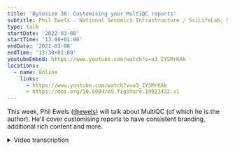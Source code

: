```yaml
---
title: 'Bytesize 36: Customising your MultiQC reports'
subtitle: Phil Ewels - National Genomics Infrastructure / SciLifeLab, Sweden
type: talk
startDate: '2022-03-08'
startTime: '13:00+01:00'
endDate: '2022-03-08'
endTime: '13:30+01:00'
youtubeEmbed: https://www.youtube.com/watch?v=a3_IYSMrKAk
locations:
  - name: Online
    links:
      - https://www.youtube.com/watch?v=a3_IYSMrKAk
      - https://doi.org/10.6084/m9.figshare.19923422.v1
---
```


This week, Phil Ewels ([@ewels](https://github.com/ewels/)) will talk about MultiQC (of which he is the author).
He'll cover customising reports to have consistent branding, additional rich content and more.

<details markdown="1"><summary>Video transcription</summary>
:::note
The content has been edited to make it reader-friendly
:::

[0:01](https://www.youtube.com/watch?v=a3_IYSMrKAk&t=1)
(host) Hello and welcome everybody to another talk of the bytesize talk series that is offered by the nf-core community. We should mention that it is receiving support from the Chan Zuckerberg Initiative. We're thankful for that. Today Phil Ewels is back and he will tell us more about MultiQC and how to customize MultiQC reports for example, for your own pipeline. Thanks for joining us, Phil, today.

(speaker) Thank you for having me.

[0:33](https://www.youtube.com/watch?v=a3_IYSMrKAk&t=33)
Sorry that I've ended up doing two bytesize talks in two weeks. It's been a bit of a reschedule shuffle. Hopefully you won't be too tired of my voice already. Today's talk is a bit of a break from what I've spoken about previously with bytesize, in that it doesn't really talk about nf-core at all. This talk is purely about MultiQC which is one of my other pet projects which I've been working on for a few years now. But MultiQC is used very heavily within the majority of nf-core pipelines. We figure it's a relevant topic for most nf-core developers certainly, but also people using nf-core pipelines as well. Today I'm gonna start off with a quick introduction just for those people who might be watching who have no idea what MultiQC is. Then I'll talk about a few tips for people developing pipelines and recommendations how to get the most out of MultiQC, and a few recommendations for people who are running nf-core pipelines. Usually, this is most relevant for people working in facilities or large scale routine processing places. But of course it can be used by anyone.

[1:41](https://www.youtube.com/watch?v=a3_IYSMrKAk&t=101)
What is MultiQC? Basically, MultiQC is to help this little guy who's sad wading through the hundreds and hundreds of text files at the end of his or her analysis, all these log files in the terminal, trying to work out whether the analysis worked or not. Also trying to work out if there are any bad samples in his or her project. What it does is it takes all of those text files and it visualizes them within a report. You get a nice shiny graphical thing that is more human readable and you can see at a glance - hopefully - how everything's gone and if there are any samples which might need a closer look. It supports, in a single report, multiple different bioinformatics tools, 115 or something like that we're at at the moment. The vast majority of commonly used bioinformatics tools are represented out of the box. And it also handles multiple samples. If you have five samples in your project or 500 samples in your project, MultiQC will suck up all those different log outputs and summarize all of that into one single report for you. As well as the HTML report that it generates, MultiQC also spits out a bunch of other files which gives you a nice standardized output.

[3:07](https://www.youtube.com/watch?v=a3_IYSMrKAk&t=187)
Bioinformatics tools are famous for lacking standards in file formats. MultiQC does some of that legwork for you and it gives you tab separated files by default, but you can have YAML or JSON as well. All the different 115 bioinformatics tools will produce output, which is in roughly the same flavor. It's useful for downstream processing as well. MultiQC is written with Python, so it's pretty easy to install if you've got Python set up on your system using a Python package index, here: `pip install multiqc`. It's also in Conda, or you can use it with Docker or Singularity, there's a Galaxy wrapper for it. Most places you're already running software, you'll find MultiQC there. There's a Debian installation and all sorts.

[3:55](https://www.youtube.com/watch?v=a3_IYSMrKAk&t=235)
To run MultiQC, you call the MultiQC command, which is the tool name. It needs a minimum of just one argument, which is a file path. In this case, I've given it a dot, which just means the current working directory in the terminal. MultiQC then will recursively look through every file and folder in that path and see what it can find. Anything that's not a log file, or that it doesn't recognize, it will just ignore. It's been designed from the ground up to work with analysis pipelines, where you have all of your results in a folder, and then you just run `multiqc [folder]`, and it will find what's relevant. If you want, it can also take explicit file names and as many different paths as you want, if that's better for your setup. That's it. Once you've run MultiQC, it will tell you it's generated an HTML report, and then it's up to you, the human, to do the difficult bit, which is to look at that report, understand what it's telling you, and continue with your analysis.

[4:50](https://www.youtube.com/watch?v=a3_IYSMrKAk&t=290)
I started MultiQC back in 2016, and it has wildly exceeded my expectations. I was looking this up yesterday. If any of you follow me on Twitter, you might have seen, it just passed 2000 citations now, paper citations for MultiQC paper, which is just utterly mind-blowing. I certainly didn't set out with any expectations of this. It was just an internal tool that we needed at SciLifeLab for our own internal QC. It's very humbling that MultiQC has reached and helped so many people. There you go, 114 different bioinformatics tools supported, more coming in all the time. Those citations, I find quite terrifying, if I'm honest. You can see the graph is going up and up, and it makes me always very scared to push a new release, because I always think there's always people using it. What happens if I've broken something? Or worse, what happens if I find out that something has been broken for the past three years and all these citations are wrong? But anyway, that's for maintainers' nightmare.

[5:57](https://www.youtube.com/watch?v=a3_IYSMrKAk&t=357)
If everyone's slow to respond to you, if you've opened an issue or a pull request at MultiQC, this is my defense. We've had just over a thousand issues created on GitHub now for MultiQC. It's nearly 150 of them are still open that need closing. There's been over 500 pull requests, so people contributing code. People's contributions account for the majority of tools supported now. It's really a collaborative effort, though I'm the gatekeeper and I hold all the keys. It has to get past me to get into MultiQC, but most of the code is not written by me anymore. Again, there's always a long list of pull requests open, because it takes me quite a long time to go through them. That sounds a lot. It is. I worked out how many days it's been since the first commit to the MultiQC repo. It works out at about one issue every couple of days. It's a lot to go through. Please, please be patient. I do my best. Right, that's the introduction.

[6:55](https://www.youtube.com/watch?v=a3_IYSMrKAk&t=415)
You're happy with what MultiQC is. You've written an nf-core pipeline. MultiQC is working, but what tips and tricks can you do to really squeeze the most out of your MultiQC reports? An easy one to start with. All of this, everything I'm gonna describe, is in the documentation by the way. Go to multiqc.info and you'll find all of this and a lot more. I'm mostly just gonna pick out a few things for you to go and look up if it sounds interesting. But anyway, an easy one to start with is optimizing how fast MultiQC is to run. Generally MultiQC runs within a few seconds for most things, but if you are running a lot of modules and if you've got large numbers of samples, it can start to take a few minutes or in extreme situations up to an hour. It can be nice to try and tune that optimization as much as possible. There are a couple of things you can do very easily to do that.

[7:47](https://www.youtube.com/watch?v=a3_IYSMrKAk&t=467)
Firstly, I would recommend running MultiQC yourself with this extra command, `profile-runtime`. That will actually add an extra section to your reports. MultiQC has an introspective look at itself and works out what it's been doing. In the log, it will tell you how long it took to run and how long it spent doing different things. In this example here, you can see the vast majority of the times were spent looking through the different files that was given and trying to find which ones are relevant. Actually then once it had that file list running the modules and generating the report was quite quick. Within a MultiQC report, we get plots like this, which tell you how fast or how slow different search patterns were within MultiQC. MultiQC has a bunch of different ways to find relevant input files. The simplest is by a file name pattern. If a tool always gives the same suffix for its output files, they're dead easy to find. You can just search through the file list and find them that way. But many, if not most tools don't do this. It might just be a standard output log to a terminal or you can call your summary file, whatever you want it to. Then MultiQC has to look within the file contents to find those files. That can be a bit slow. Picard here, you can see, is one of the worst culprits often. It's got lots of different outputs it can find. There's lots of different search patterns and for each one of these it has to look through each one of your files to see if there are any matching strings. Here you can see, what was run, what are the main culprits in terms of slow searching and then you know what to focus on.

[9:28](https://www.youtube.com/watch?v=a3_IYSMrKAk&t=568)
Once you've figured out what's actually taking time, what do you do about it? Firstly, especially within the context of writing a pipeline, it's very easy to tell MultiQC, you're only gonna get output from these different tools. Don't bother looking for a Picard output because I'm not running Picard. That speeds up things quite a bit. Then you can optimize those search patterns I mentioned. Firstly, lots of modules have sub modules. Picard is one tool but it has about 15 different kinds of sub tools. You can disable search patterns for the stuff that you're not running. Also you can use file name patterns. Maybe the tool doesn't have a constant suffix but maybe within the pipeline you do always have a predictable file name. You can tell MultiQC to use that file name to find files instead and overwrite the default file name search pattern and that can speed things up a bit. There's a section of a documentation I've linked to here which talks to all the same stuff. Go and take a look if that sounds interesting. Okay, that's the boring stuff. That's just like optimization.

[10:37](https://www.youtube.com/watch?v=a3_IYSMrKAk&t=637)
I had a quick look through a couple of nf-core pipelines to see what was frequently set within a MultiQC configs. I've split up a few common things which makes sense. In the next slide, I've got some stuff which I haven't seen so much of, which might be nice. Let's start off with the common stuff. One of the most frequent things that people want to do is change the default order of the different sections within a report. That's quite easy to do. You have a config file in the YAML and you define this key top modules and you say, these are the modules I'm most interested in, in this order and MultiQC will run those modules in the order you specify. It will still run everything else after that. If you just want FastQC at the top, you just do `top_modules FastQC` and that will float to the top. If you want some more nitty gritty detail, you can specify the module order config which has a whole bunch of different sub keys. This, again, you can use to order the modules. You can also use it to run a single module multiple times with a sub file name filter. This is most commonly used for, for example, FastQC. If you're running FastQC twice, before and after trimming, you can tell MultiQC to run the same module twice but on a different subsets of files. Again, you can also overwrite things like the title of the module and a bunch of other things in here.

[12:04](https://www.youtube.com/watch?v=a3_IYSMrKAk&t=724)
One of the most difficult things that MultiQC has to do is work out the name of each sample. There's no idealized situation where we just magically know what your sample identifiers are. We have to do our best guess. Usually that's by looking at either the file name of the log or trying to find the input file name and basing it on that. But of course, if you have .fastq or .bam or whatever, you have all these different extensions then they look like different identifiers. MultiQC tries to get rid of those standardized extensions so that you end up with that core identifier and then everything lines up nicely across the different modules, especially in that top table called general statistics. But it's generalized so we have to do our best and sometimes different pipelines have different extensions which are added on. If you see that happening, especially in general stats that rows aren't lining up or you see duplicate samples, which should be just one, you can tell MultiQC what your custom extensions are in this config and clean them up. You get really nice clean, short sample identifiers with no additional cruft.

[13:15](https://www.youtube.com/watch?v=a3_IYSMrKAk&t=795)
Some people get really annoyed. MultiQC has to deal with massive numbers of samples - everything say from one or two samples up to thousands - and tables get really unhelpful when they're super, super long. You can no longer summarize and take an overview view, which is the whole point of MultiQC. By default MultiQC, when a table gets to – I think 500 rows is the default, something like that – it will, instead of doing a table, generate what's called this beeswarm plot which is like a dot plot. If you find that really annoying, you can push up that threshold at which that switch happens to effectively disable beeswarm plots. A few people have done that within nf-core pipelines.

[13:56](https://www.youtube.com/watch?v=a3_IYSMrKAk&t=836)
Here's some stuff I didn't find, which I thought might be nice to have. Take note developers, even if you think you already know everything there is to know about MultiQC. One of the things MultiQC does by default at the top of every report, it says when you run it and it shows the input files that you gave it. The directory where you told it to search for files. Now for Nextflow, because analysis always runs within temporary work directories, usually the place it runs is not really very interesting at all. It's just gonna be work and then some long hash identifiers. It might be nice just to turn that off and you can just set `show_analysis_paths` to false and MultiQC will not print that at the top of the reports. By default in the templates, for nf-core template, we have a report comments at the top saying this report was generated by this pipeline, but you can also go further than that. You can add comments to specific modules within your reports and you can add as much or as little detail as you like here. This is a great way of documenting the results of your custom pipeline. We have the documentation on nf-core website, sure. You can embed stuff within the report here so that when people are reading through, you can say in this pipeline, we're running this tool in this way and this is what you should look for. More documentation is always better. Let's see some section comments in there and that'd be great.

[15:23](https://www.youtube.com/watch?v=a3_IYSMrKAk&t=923)
We don't really ever seem to customize the report logo. I was thinking that would be something easy to do. Stick in the nf-core pipeline logo up at the top of the report if we wanted to. Customizing plots themselves. MultiQC is going to be very extensible and very customizable and that extends to every single plot. If you know the identifier for the plot that you're interested in, you can tell MultiQC, actually, I want this to be the title. Actually, I want the axes to be this axis labels. You can customize pretty much every aspect of the plots, even when they're coming from a built-in module. You might be able to tweak certain things here and there to make them more understandable, better suited to your outputs. On a similar line, you can also customize the tables. Maybe you have percent duplicates reported twice in two different tools, anywhere you want it once or something is not useful because of this or that, you can tell MultiQC to ignore or hide certain columns within your tables, which might be good.

[16:28](https://www.youtube.com/watch?v=a3_IYSMrKAk&t=988)
Something else which is used quite a lot within nf-core and actually has been a wildly successful feature of MultiQC, is the ability to inject custom report sections without needing to write a module. Without needing to write any Python code. This is called custom content and would typically be something like output from pipeline scripts. Maybe you've written a custom R script or Python script within your workflow. It's not a general tool outside of the pipeline. If it was, it'd be better to write that as a MultiQC module so that everyone can benefit from it. But it's just like a really specific niche thing. Then you can generate and you have control of the output. Then you can insert that into the MultiQC report using custom content. It can be a config file, it can be JSON, it can be custom HTML, it could be images if you want. Now I generally dislike having images in MultiQC reports because they really bloat the HTML file size. If you do images, please make sure you don't have one per sample because quickly that will just crash the browser that tries to open the reports. All you have to do is append to your file name `_mqc.json` or YAML or whatever the file format is. As long as your file content looks roughly right, MultiQC will try and figure out what to do with it. You can also configure lots of stuff. Again, you can tweak and make all the plot axes and titles exactly as you want. Different ways to do that with different file formats, check the documentation and especially check this repo which has the test data which MultiQC uses. Custom content is difficult to document because you can do anything. You can't document everything. But what I do have in this repository is lots of different examples that I've made over the time. You can dig around and find different ways of doing things and modeling your custom content on that.

[18:26](https://www.youtube.com/watch?v=a3_IYSMrKAk&t=1106)
That was all for people developing pipelines. What about if you're running an nf-core pipeline? What can you do to tweak your own personal MultiQC reports separate from the rest of the nf-core pipeline community? Basically all the nf-core pipelines, because it comes in a template, has a parameter for the pipeline called `--multiqc_config`. Using that, you can give a custom YAML file. It's important to say that this is additional to the config which ships with the pipeline. The pipeline might be doing its own configuration stuff and then you can add your own config on top of that and they work together. You can do stuff like conditional formatting, for example, that is something we use at the NGI. In your house, if you're running the same pipeline for the same data type, you might say samples fail if they have under 80% alignment. I want to flag those so that they stand out nicely with red here and maybe warn stuff which is between 80 and 90% alignment. Dead easy to do, for any table in the MultiQC report you can have these conditional formatting rules and you just get the identifier for that column and set up the different rules.

[19:39](https://www.youtube.com/watch?v=a3_IYSMrKAk&t=1199)
You can add project level information. If you are generating MultiQC reports from LIMS for example, well, or you have your own custom analysis you might want to say, okay, this project was called this and you might want to add some comments about what exactly it was that you did or even put in different custom sample names which are different to the identifiers that MultiQC finds. I'll show an example of this in a second. You can also style the report. You can put in a custom logo, as I mentioned earlier. You want to have your Institute logo in the corner of MultiQC report? No problem. You can actually now, as of last year's release, just have a custom CSS file. If you know a little bit of web development you can style stuff completely differently and have different background colors and just hack on the default template for MultiQC quite easily with a little bit of additional CSS. If you want to take it a step further you can actually develop your own entire template and supply that to MultiQC. Different ginger template and really change what goes into the report and how it's rendered.

[20:51](https://www.youtube.com/watch?v=a3_IYSMrKAk&t=1251)
Quick example of some customization. This is an example report which you can actually see on the MultiQC website. If you go to the top menu on the examples it's the NGI one. This is taken from the reports we generate at SciLifeLab at the NGI where I work. These are some of the things that we've done in our config to add additional information into the report, which is useful for our users. This happens again on top of the nf-core pipelines. The most obvious one is we add a title. In this case, we have a project identifiers and a nice title and that's done with a config attribute title. We have a subtitle under there with a little bit more information. In our case, I've removed identifying information here but this would normally be, we have a project title where the PI has said what the project is about. Here we have report comments, which is similar but just longer format, slightly different styling. This comes from the pre-nf-core because this example is pretty old. The nextflow pipeline has added this but you could customize this to be whatever you want with reports comments. We've put in a logo and also with that the logo as a URL and a title. If you hover over it, it says the title and if you click it, it will take you to the custom URL which in this case is the homepage. We've got this little panel here of custom information which is called `reports_header_info` and this can be any key value pairs you want. This ties in really well with a LIMS, if you have custom and report level information that you wanna show just to summarize information.

[22:33](https://www.youtube.com/watch?v=a3_IYSMrKAk&t=1353)
You might also notice there's a couple of extra buttons up at the top here. That has been done with something called `--sample_names`, where you give MultiQC tab separated file with all your expected sample identifiers and then alternative sample names. The column head is then four buttons at the top. If I click, in this case "user supplied names", that's something custom I've labeled it, then you see all the sample names down there switch. We by default have NGI identifiers which is what's useful for us. But then our end users might not really know what that is. They can click that button and see all the sample names that they supplied to us really quickly, really easily. All that does is just pre-populate the MultiQC toolbox really quickly with lots of different sample matches. Dead easy to do and can be very, very helpful. Of course, this is an example of going to town with customizing your report output, just to give you a flavor for what's possible if you really, really go for it. This is a little Easter egg in MultiQC. See if you can take that out --template. Okay, I won't be too much longer. I'm running over a bit, sorry.

[23:49](https://www.youtube.com/watch?v=a3_IYSMrKAk&t=1429)
Looking to the future, a couple of things to look forward to with MultiQC. Those of you have heard me talk before might recognize some of these slides here. Most of this stuff has been planned for MultiQC since about 2018 or 19, which by coincidence is around the time that another one of my projects started taking off around that one is called nf-core and sucked up some of my time. Anyway, this is stuff which is being actively worked on and will happen. It's stuff I'm excited about. To kick us off is refactoring the code base, so that it works more as a Python library rather than purely a command line tool. Now if you want to, if you're using Jupyter notebooks or custom Python scripts, you can import MultiQC and you can run it like this, in a programmatic way on a folder and it will generate the reports. What you can't do yet is generate a MultiQC reports object, and then pull out specific stats and specific plots on demand and that use all that internal functionality that's there. At the moment, that's a bit tricky, but I'm hoping to get there soon. It'll be a really useful interactive or script-based analysis tool as well as a command line tool.

[25:09](https://www.youtube.com/watch?v=a3_IYSMrKAk&t=1509)
The other big one is MegaQC, which is my poor forgotten child that has been a bit abandoned, but despite my best efforts to ignore it, it is being picked up by others in the community and is being actively developed by a small but slowly growing core of end users across the world. Michael Minton in the States is probably one of the key contributors and also core to the Northern and Norway. Anyway, MegaQC, what does it do? When you run MultiQC, you get one reports objects and that's frozen in time. You've got the samples you run it on in your project and that's it. But many people are running in a facility doing clinical work or whatever, you're running MultiQC the whole time, hundreds of times a day and you're generating this longitudinal data and you wanna track things across projects. You can't do that in MultiQC alone, but this is a companion tool, MegaQC, which is like a regular running web server tool. MultiQC, when you run it, it can spit out the results to this tool as a JSON file over an API. All that is then stored in a database for you to interactively query view and plots. This is quite an old demo I did for a talk a while ago, but this shows pulling plots, which I've set up in a MegaQC and saved as favorites. It has an interactive tool for generating dashboards. This is really cool. Like you wanna have a TV up in your lab or something showing statuses so you can keep a track on whether the trend lines are working properly or whatever. You can really quickly drag and drop a quick dashboard together with your favorite plots and whip it up. That saves and then you have like a static HTML webpage, which you can then load and play around with. You can see the different types of plots here. We've got single values plotted against one of the bar graphs, distributions, all sorts. You can really get the most out of all the MultiQC data, which is being found in your samples and visualizes it and interrogates it. That is sort of ready to go now, but it's still being actively worked on in a big way.

[27:23](https://www.youtube.com/watch?v=a3_IYSMrKAk&t=1643)
Right, with that, I'll wrap up. I'm happy to take any questions. Check out the MultiQC website. Like I say, all of this was documented. Have a read through there, see if you can find anything new. All the code base is open on GitHub and there's a gitter chat for MultiQC, which is a good way to get my attention to the quick questions. I'm happy to respond there. Thanks very much for listening.

(host) Thanks a lot, Phil, for this introduction to MultiQC and showing also advanced tools and characteristics of MultiQC. I'm sure we all learned something today.

[28:01](https://www.youtube.com/watch?v=a3_IYSMrKAk&t=1681)
(question) We do have one question in the chat. They were wondering about this example that you showed on quickly changing sample names. What configs or files would we need to generate to actually change the sample names?

(answer) Right, so you can do it a couple of ways. This is off the top of my head. I think you can do it in MultiQC config, but the way that I would recommend doing it is with this option, this flag `--sample_names` when you run MultiQC. It's a tab separated file, where the first column should be over identifiers, which MultiQC itself is finding. In this case, you know, we run with the LIMS, we know when you run MultiQC, these are the samples we expect in this project. We know those identifiers. In the next column along, you have the equivalent names on the same row and each column will get its own button along the top, which we'll then be able to switch through. Thinking about it now, this might be slightly difficult to do within nf-core pipelines, because this is an additional file and flag to provide to the MultiQC module. You might need to look into doing that within the YAML file, within the config file, which you can give to MultiQC. I'm pretty sure you can do it, but I would have to check to be certain. If you can't, then maybe let us know and we can look at either putting that into the nf-core module, or I can look into whether it's possible to do with a MultiQC config file.

(host) Thanks a lot.

[29:41](https://www.youtube.com/watch?v=a3_IYSMrKAk&t=1781)
(question) We have also another question by Moritz. Any recommendations for large Nextflow pipelines and MultiQC? Usually we use the collect to mix everything and pass it to MultiQC. But however, this can sometimes crash with many samples.

(answer) Yes. The way that Nextflow works has always been a bit ugly for MultiQC, because Nextflow is very explicit about your files and you need to stage them as inputs and everything. Whereas MultiQC works really nicely when you're running it interactively and you just have a folder and you run MultiQC, but with Nextflow, you need to be really explicit about staging those inputs. The short answer is no, I don't have anything better than that, I'm afraid, because you need to stage them. I've talked to Paolo about this various times over the years. We've discussed ways to make it easier, but not really ever come up with anything better. MultiQC itself, if you want to give explicit file names and there's very many of them, people have run into problems with dc biome and with Galaxy and stuff with this, where the command line gets so ridiculously long that it crashes bash or whatever environment it's running. In that case, you can put all the file names into a single text file and then do `--file_names textfile`, and it will go through all of those. But that still doesn't really help with Nextflow because you need to still stage those files as inputs. You have to declare them as inputs. Yeah. Sorry, that's the best I've got.

(question cont.) Right, so in that case, it's not possible to just parse the whole folder?

(answer cont.) You probably can do that, yes. I'm mostly thinking about... that's a good point. I'm mostly thinking about lots of different processes because you need to stage each one of those process outputs in. But you're right, if you have lots of different files, then you can certainly just stick them in a directory and parse that one directory, as long as it gets staged as an input. MultiQC command is dead easy, just do `multiqc .` because you're working within that isolated work directory. That should work fine.

(host) We should explore this for nf-core pipelines then.

[31:57](https://www.youtube.com/watch?v=a3_IYSMrKAk&t=1917)
(host) Okay, if you have any other questions, you can also go ahead and unmute yourselves. I've just given rights for that. In the chat so far, we don't have any other questions.

(speaker) I'll pop these slides up on... sorry...

(question) How long did it take you to make the 90s mode of MultiQC?

(answer) I did that back in the early days when I had lots of free time still. Actually less time than you would expect because the default template is rendered with Bootstrap, a CSS framework. Someone else had already made a Bootstrap theme using all the right class names and everything called geocities, if you're old enough to know what geocities is. I hijacked that and then just added on a bit of extra flair on top. It actually wasn't too bad and it's nice. I do like sticking easter eggs into software tools. Bit of MC Hammer never goes in this.

(question cont.) Okay.

[33:04](https://www.youtube.com/watch?v=a3_IYSMrKAk&t=1984)
(speaker) What I was gonna say is I'll put slides up as a PDF onto the Slack channel, on the bytesize Slack channel.

(host) Yeah, perfect. Seems like there's no other questions.

(speaker) Thanks again. As you mentioned, the slides will be uploaded and the talk available also. We can continue any further questions on Slack. Thanks a lot, everybody.

(host) Thank you very much.

</details>
